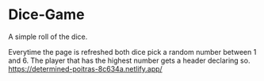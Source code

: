 # Dice-Game
A simple roll of the dice. 

Everytime the page is refreshed both dice pick a random number between 1 and 6. The player that has the highest number gets a header declaring so.
https://determined-poitras-8c634a.netlify.app/
